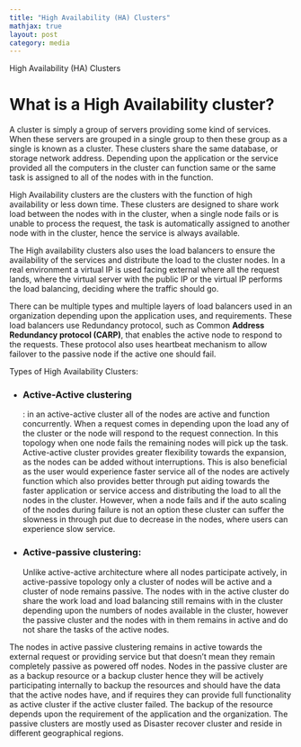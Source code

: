 ```yaml
---
title: "High Availability (HA) Clusters"
mathjax: true
layout: post
category: media
---
```


High Availability (HA) Clusters

<h1>What is a High Availability cluster?</h1>

A cluster is simply a group of servers providing some kind of services. When these servers are grouped in a single group to then these group as a single is known as a cluster. These clusters share the same database, or storage network address. Depending upon the application or the service provided all the computers in the cluster can function same or the same task is assigned to all of the nodes with in the function.

High Availability clusters are the clusters with the function of high availability or less down time. These clusters are designed to share work load between the nodes with in the cluster, when a single node fails or is unable to process the request, the task is automatically assigned to another  node with in the cluster, hence the service is always available.

The High availability clusters also uses the load balancers to ensure the availability of the services and distribute the load to the cluster nodes. In a real environment a virtual IP is used facing external where all the request lands, where the virtual server with the public IP or the virtual IP performs the load balancing, deciding where the traffic should go. 

There can be multiple types and multiple layers of load balancers used in an organization depending upon the application uses, and requirements. These load balancers use Redundancy protocol, such as Common <strong>Address Redundancy protocol (CARP)</strong>, that enables the active node to respond to the requests.  These protocol also uses heartbeat mechanism to allow failover to the passive node if the active one should fail.

Types of High Availability Clusters:

- <h3>Active-Active clustering</h3>: in an active-active cluster all of the nodes are active and function concurrently. When a request comes in depending upon the load any of the cluster or the node will respond to the request connection. In this topology when one node fails the remaining nodes will pick up the task. Active-active cluster provides greater flexibility towards the expansion, as the nodes can be added without interruptions. This is also beneficial as the user would experience faster service all of the nodes are actively function which also provides better through put aiding towards the faster application or service access and distributing the load to all the nodes in the cluster. However, when a node fails and if the auto scaling of the nodes during failure is not an option these cluster can suffer the slowness in through put due to decrease in the nodes, where users can experience slow service.

- <h3>Active-passive clustering:</h3> Unlike active-active architecture where all nodes participate actively, in active-passive topology only a cluster of nodes will be active and a cluster of node remains passive. The nodes with in the active cluster do share the work load and load balancing still remains with in the cluster depending upon the numbers of nodes available in the cluster, however the passive cluster and the nodes with in them remains in active and do not share the tasks of the active nodes. 
	
The nodes in active passive clustering remains in active towards the external request or providing service but that doesn’t mean they remain completely passive as powered off nodes. Nodes in the passive cluster are as a backup resource or a backup cluster hence they will be actively participating internally to backup the resources and should have the data that the active nodes have, and if requires they can provide full functionality as active cluster if the active cluster failed. The backup of the resource depends upon the requirement of the application and the organization. The passive clusters are mostly used as Disaster recover cluster and reside in different geographical regions.


